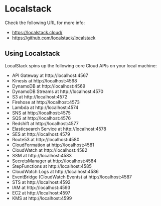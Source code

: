 # Localstack

Check the following URL for more info:

- https://localstack.cloud/
- https://github.com/localstack/localstack

## Using Localstack

LocalStack spins up the following core Cloud APIs on your local machine:

- API Gateway at http://localhost:4567
- Kinesis at http://localhost:4568
- DynamoDB at http://localhost:4569
- DynamoDB Streams at http://localhost:4570
- S3 at http://localhost:4572
- Firehose at http://localhost:4573
- Lambda at http://localhost:4574
- SNS at http://localhost:4575
- SQS at http://localhost:4576
- Redshift at http://localhost:4577
- Elasticsearch Service at http://localhost:4578
- SES at http://localhost:4579
- Route53 at http://localhost:4580
- CloudFormation at http://localhost:4581
- CloudWatch at http://localhost:4582
- SSM at http://localhost:4583
- SecretsManager at http://localhost:4584
- StepFunctions at http://localhost:4585
- CloudWatch Logs at http://localhost:4586
- EventBridge (CloudWatch Events) at http://localhost:4587
- STS at http://localhost:4592
- IAM at http://localhost:4593
- EC2 at http://localhost:4597
- KMS at http://localhost:4599
